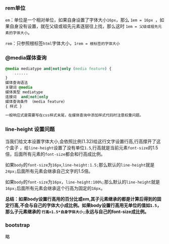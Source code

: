 ### rem单位

`em`：单位是一个相对单位，如果自身设置了字体大小`16px`，那么 `1em = 16px `，如果自身没有设置，就在父级或祖先元素逐层往上找，那么这时 `1em = 父级或祖先元素的字体大小`。

`rem`：只参照根标签`html`字体大小，`1rem = 根标签的字体大小`



### @media媒体查询

```css
@media mediatype and|not|only (media feature) {
    ......
}
媒体查询语法
关键词 @media 
媒体类型 mediatype
连接词  and|not|only
媒体查询条件 （media feature）
{ 样式 }

一般响应式是需要写在css样式末尾，在媒体查询中添加样式代码时注意权重问题。
```



### line-height 设置问题

当我们给文本设置字体大小,会依照比例(1.32)给这行文字设置行高,行高撑开了这个盒子 ，给`line-height`设置了没有单位`1.5`,行高就是当前元素`font-size`的1.5倍，后面所有元素的`font-size`都会和行高成比例。

  如果`body`的`font-size`为`16px`,`line-height:1.5;`那么默认的`line-height`就是`24px;`后面所有元素会继承自己文字的1.5倍。

  如果`body`的`font-size`为`16px`，`line-height:100%;`那么默认的`line-height`就是`16px;`后面所有元素会继承这个行高为固定的`16px`。

**总结：如果body设置行高用的百分比或em,其子元素继承的都是计算后得到的固定行高,不会与自己的字体大小成比例。如果body设置行高用无单位的值如`1.5`，那么子元素继承的 `行高=1.5*自身字体大小;`永远与自己的font-size成比例。**



### bootstrap

略